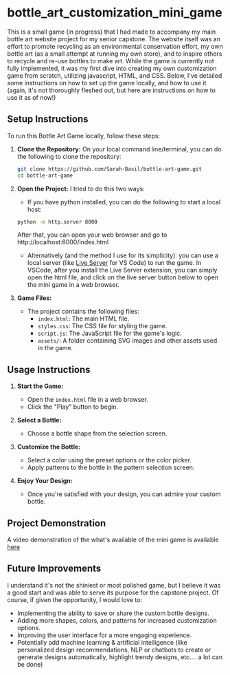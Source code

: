 # bottle_art_customization_mini_game
This is a small game (in progress) that I had made to accompany my main bottle art website project for my senior capstone. The website itself was an effort to promote recycling as an environmental conservation effort, my own bottle art (as a small attempt at running my own store), and to inspire others to recycle and re-use bottles to make art. While the game is currently not fully implemented, it was my first dive into creating my own customization game from scratch, utilizing javascript, HTML, and CSS. Below, I've detailed some instructions on how to set up the game locally, and how to use it (again, it's not thoroughly fleshed out, but here are instructions on how to use it as of now!) 


## Setup Instructions
To run this Bottle Art Game locally, follow these steps:

1. **Clone the Repository:**
   On your local command line/terminal, you can do the following to clone the repository: 
    ```bash
    git clone https://github.com/Sarah-Basil/bottle-art-game.git
    cd bottle-art-game
    ```

3. **Open the Project:**
   I tried to do this two ways: 
    - If you have python installed, you can do the following to start a local host:
    ```bash
    python -m http.server 8000
    ```
    After that, you can open your web browser and go to http://localhost:8000/index.html
    - Alternatively (and the method I use for its simplicity): you can use a local server (like [Live Server](https://marketplace.visualstudio.com/items?itemName=ritwickdey.LiveServer) for VS Code) to run the game. In VSCode, after you install the Live Server extension, you can simply open the html file, and click on the live server button below to open the mini game in a web browser. 

5. **Game Files:**
    - The project contains the following files:
      - `index.html`: The main HTML file.
      - `styles.css`: The CSS file for styling the game.
      - `script.js`: The JavaScript file for the game's logic.
      - `assets/`: A folder containing SVG images and other assets used in the game.

## Usage Instructions
1. **Start the Game:**
   - Open the `index.html` file in a web browser.
   - Click the "Play" button to begin.

2. **Select a Bottle:**
   - Choose a bottle shape from the selection screen.

3. **Customize the Bottle:**
   - Select a color using the preset options or the color picker.
   - Apply patterns to the bottle in the pattern selection screen.

4. **Enjoy Your Design:**
   - Once you're satisfied with your design, you can admire your custom bottle.

## Project Demonstration
A video demonstration of the what's available of the mini game is available [here](https://drive.google.com/file/d/1Rd1P94m-9oChDdugMonJaE65Q6-I1uxw/view?usp=sharing)

## Future Improvements
I understand it's not the shiniest or most polished game, but I believe it was a good start and was able to serve its purpose for the capstone project. Of course, if given the opportunity, I would love to: 
- Implementing the ability to save or share the custom bottle designs.
- Adding more shapes, colors, and patterns for increased customization options.
- Improving the user interface for a more engaging experience.
- Potentially add machine learning & artificial intelligence (like personalized design recommendations, NLP or chatbots to create or generate designs automatically, highlight trendy designs, etc.... a lot can be done) 







